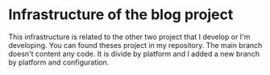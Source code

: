 # Infrastructure of the blog project

This infrastructure is related to the other two project that I develop or I'm developing. You can found theses project in my repository. The main branch doesn't content any code. It is divide by platform and I added a new branch by platform and configuration.